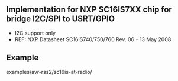 Implementation for NXP SC16IS7XX chip for bridge I2C/SPI to USRT/GPIO
---------------------------------------------------------------------

 * I2C support only
 * REF: NXP Datasheet SC16IS740/750/760  Rev. 06 - 13 May 2008


Example
--------
examples/avr-rss2/sc16is-at-radio/
